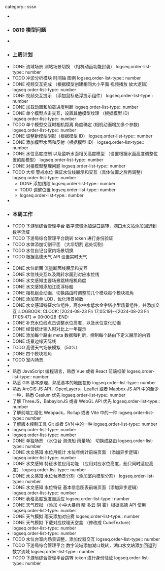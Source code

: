 category:: sssn

-
- ### 0819 模型问题
-
- ### 上周计划
- DONE 流域场景 测站场景切换 （相机动画功能封装）
  logseq.order-list-type:: number
- TODO 冲淤分析模块 时间轴 图例
  logseq.order-list-type:: number
- DONE 视频交互完成 （根据模型创建相同大小平面 视频播放 放大逻辑）
  logseq.order-list-type:: number
- DONE 视频交互提示 （添加鼠标悬浮提示组件）
  logseq.order-list-type:: number
- DONE 加载动画和加载进度判断
  logseq.order-list-type:: number
- DONE 单个模型点击交互，设置其他模型纹理 （根据模型 ID）
  logseq.order-list-type:: number
- TODO 单个模型交互时相机距离 角度确定 (相机动画增加多个参数)
  logseq.order-list-type:: number
- DONE 调整新模型阴影（根据模型 ID）
  logseq.order-list-type:: number
- DONE 添加模型水面和反射（根据模型 ID）
  logseq.order-list-type:: number
- DONE 水位高度控制  以及监听水面相关高度模型 （设置根据水面高度调整位置的船模型）
  logseq.order-list-type:: number
- DONE 对接模型整理问题
  logseq.order-list-type:: number
- TODO 大坝 警戒水位 保证水位线展示和交互（具体位置之后再调整）
  logseq.order-list-type:: number
	- DONE 添加线段
	  logseq.order-list-type:: number
	- TODO 调整位置
	  logseq.order-list-type:: number
	- logseq.order-list-type:: number
-
- ### 本周工作
- TODO 下游局综合管理平台 数字流域添加湖口跳转，湖口水文站添加回退到数字流域
- TODO 下游局综合管理平台跳转 token 进行身份验证
- TODO 水体添加切割平面 （大坝切割 远处切割）
- TODO 水位自记台室内场景切换
- TODO 根据高德天气 API 设置实时天气
-
- DONE 水位断面 流量断面线展示和交互
- DONE 水位线交互以及跳转水面到对应水位线
- DONE 水文感知主要场景跳转相机角度
- DONE  水文感知添加江面浮标船
- DONE 相机组合动画，切换路由时调整前几个模块每个模块视角
- DONE 添加简单 LOD，优化场景帧数
- DONE 水文感知特征水位组件，高水中水低水金字塔小型场景组件，并添加交互
  :LOGBOOK:
  CLOCK: [2024-08-23 Fri 17:05:19]--[2024-08-23 Fri 17:05:47] =>  00:00:28
  :END:
- DONE 补充水位线点击调整水位高度，以及水位变化动画
- DONE 经营统计输入时对比上一年提示
- DONE 添加每个路由 meta 数据和判断，控制每个路由下定义展示的内容
- DONE 场景边缘天际线
- TODO 高德天气场景模拟 （50%）
- DONE 四个模块视角
- TODO 室内场景
-
- 熟悉 JavaScript 编程语言，熟悉 Vue 或者 React 前端框架
  logseq.order-list-type:: number
- 熟悉 GIS 基本原理，熟悉基本的地图投影
  logseq.order-list-type:: number
- 熟悉 ArcGIS JS API，OpenLayers，Leaflet 或者 Mapbox JS API 中的至少一种，熟悉 Cesium 优先
  logseq.order-list-type:: number
- 了解 ThreeJS，BabaylonJS 或者 WebGL API 优先
  logseq.order-list-type:: number
- 了解前端工程化 Webpack，Rollup 或者 Vite 中的一种
  logseq.order-list-type:: number
- 了解版本控制工具 Git 或者 SVN 中的一种
  logseq.order-list-type:: number
- logseq.order-list-type:: number
- logseq.order-list-type:: number
- DONE 单独场景 （水位台 测流船 雨量场） 切换成路由
  logseq.order-list-type:: number
- DONE 水文感知 水位月统计 水位年统计前端页面 （添加异步逻辑）
  logseq.order-list-type:: number
- DONE 水文感知 特征水位应用功能 （应用对应水位高度，船只同时适应高度）
  logseq.order-list-type:: number
- DONE 水文感知 水位台场景分割（添加室内模型分割）
  logseq.order-list-type:: number
- DONE 水文感知 水位特征 基本信息图表前端页面（添加异步逻辑）
  logseq.order-list-type:: number
- DONE 表格高度宽度自适应
  logseq.order-list-type:: number
- DONE 天气模拟 （添加 小中大暴雨 晴 多云 阴 雾）根据高德 API 使用
  logseq.order-list-type:: number
- DONE 天气模拟 雨天添加对应雾
  logseq.order-list-type:: number
- DONE 天气模拟 下载对应纹理天空盒 （修改成 CubeTexture）
  logseq.order-list-type:: number
- logseq.order-list-type:: number
- TODO 水位台室内场景调整，添加仪器交互
  logseq.order-list-type:: number
- TODO 下游局综合管理平台 数字流域添加湖口跳转，湖口水文站添加回退到数字流域
  logseq.order-list-type:: number
- TODO 下游局综合管理平台跳转 token 进行身份验证
  logseq.order-list-type:: number
